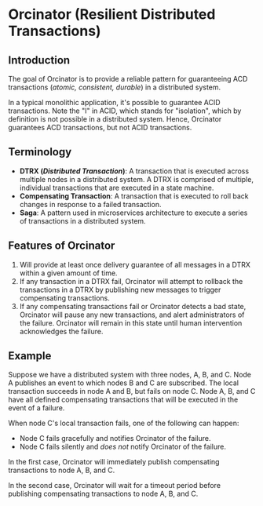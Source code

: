 # Orcinator (Resilient Distributed Transactions)

## Introduction

The goal of Orcinator is to provide a reliable pattern for guaranteeing ACD
transactions (*atomic, consistent, durable*) in a distributed system.

In a typical monolithic application, it's possible to guarantee ACID
transactions. Note the "I" in ACID, which stands for "isolation", which by
definition is not possible in a distributed system. Hence, Orcinator guarantees ACD
transactions, but not ACID transactions.

## Terminology

- __DTRX (*Distributed Transaction*)__: A transaction that is executed across
  multiple nodes in a distributed system. A DTRX is comprised of multiple,
  individual transactions that are executed in a state machine.
- __Compensating Transaction__: A transaction that is executed to roll back changes
  in response to a failed transaction.
- __Saga__: A pattern used in microservices architecture to execute a series of
  transactions in a distributed system.

## Features of Orcinator

1. Will provide at least once delivery guarantee of all messages in a DTRX
   within a given amount of time.
2. If any transaction in a DTRX fail, Orcinator will attempt to rollback the
   transactions in a DTRX by publishing new messages to trigger compensating
   transactions.
3. If any compensating transactions fail or Orcinator detects a bad state, Orcinator will
   pause any new transactions, and alert administrators of the failure. Orcinator will
   remain in this state until human intervention acknowledges the failure.

## Example
Suppose we have a distributed system with three nodes, A, B, and C.  Node A
publishes an event to which nodes B and C are subscribed. The local transaction
succeeds in node A and B, but fails on node C.  Node A, B, and C have all
defined compensating transactions that will be executed in the event of a
failure.

When node C's local transaction fails, one of the following can happen:
- Node C fails gracefully and notifies Orcinator of the failure.
- Node C fails silently and *does not* notify Orcinator of the failure.

In the first case, Orcinator will immediately publish compensating transactions to
node A, B, and C.

In the second case, Orcinator will wait for a timeout period before publishing
compensating transactions to node A, B, and C.
